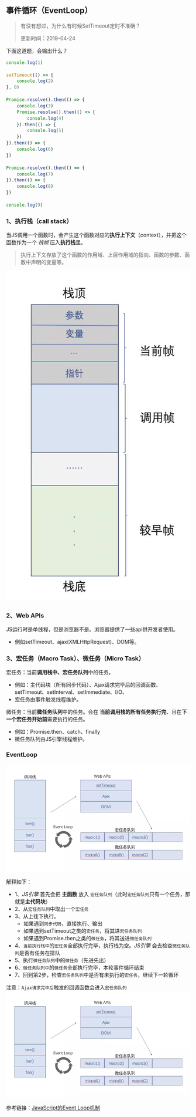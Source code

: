 ## 事件循环（EventLoop）
> 有没有想过，为什么有时候SetTimeout定时不准确？
> 
> 更新时间：2019-04-24

下面这道题，会输出什么？
```js
console.log(1)

setTimeout(() => {
    console.log(2)
}, 0)

Promise.resolve().then(() => {
    console.log(3)
    Promise.resolve().then(() => {
        console.log(4)
    }).then(() => {
        console.log(5)
    })
}).then(() => {
    console.log(6)
})

Promise.resolve().then(() => {
    console.log(7)
}).then(() => {
    console.log(8)
})

console.log(9)
```

### 1、执行栈（call stack）
当JS调用一个函数时，会产生这个函数对应的**执行上下文**（context），并把这个函数作为一个 *栈帧* 压入**执行栈**里。
> 执行上下文存放了这个函数的作用域、上层作用域的指向、函数的参数、函数中声明的变量等。

![alt](./img/eventloop-1.png)

### 2、Web APIs
JS运行时是单线程，但是浏览器不是。浏览器提供了一些api供开发者使用。
 - 例如setTimeout、ajax(XMLHttpRequest)、DOM等。

### 3、宏任务（Macro Task）、微任务（Micro Task）
宏任务：当前**调用栈中、宏任务队列**中的任务。
 - 例如：主代码块（所有同步代码）、Ajax请求完毕后的回调函数、setTimeout、setInterval、setImmediate、I/O、
 - 宏任务由事件触发线程维护。

微任务：当前**微任务队列**中的任务。会在 **当前调用栈的所有任务执行完**、且在**下一个宏任务开始前**需要执行的任务。
 - 例如：Promise.then、catch、finally
 - 微任务队列由JS引擎线程维护。

 ### EventLoop
![alt](./img/eventloop-2.png)

解释如下：
 - 1、*JS引擎* 首先会把 **主函数** 放入 `宏任务队列`（此时`宏任务队列`只有一个任务，那就是**主代码块**）
 - 2、从`宏任务队列`中取出一个`宏任务`
 - 3、从上往下执行。
    - 如果遇到`同步代码`，直接执行、输出
    - 如果遇到setTimeout之类的`宏任务`，将其进`宏任务队列`
    - 如果遇到Promise.then之类的`微任务`，将其送进`微任务队列`
 - 4、`当前执行栈中`的`宏任务`全部执行完毕，执行栈为空。*JS引擎* 会去检查`微任务队列`是否有任务在排队
 - 5、执行`微任务队列`中的`微任务`（先进先出）
 - 6、`微任务队列中`的`微任务`全部执行完毕，本轮事件循环结束
 - 7、回到第2步，检查`宏任务队列`中是否有未执行的`宏任务`，继续下一轮循环

注意：`Ajax请求完毕后`触发的回调函数会进入`宏任务队列`
![alt](./img/eventloop-3.png)

参考链接：[JavaScript的Event Loop机制](https://www.jianshu.com/p/87a9e0068dd8)
